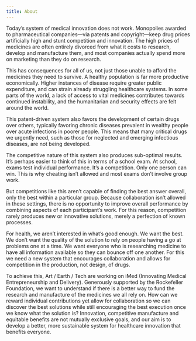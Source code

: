 ```yaml
---
title: About
---
```


Today’s system of medical innovation does not work. Monopolies awarded to pharmaceutical companies—via patents and copyright—keep drug prices artificially high and stunt competition and innovation. The high prices of medicines are often entirely divorced from what it costs to research, develop and manufacture them, and most companies actually spend more on marketing than they do on research.

This has consequences for all of us, not just those unable to afford the medicines they need to survive. A healthy population is far more productive economically. Higher instances of disease require greater public expenditure, and can strain already struggling healthcare systems. In some parts of the world, a lack of access to vital medicines contributes towards continued instability, and the humanitarian and security effects are felt around the world.

This patent-driven system also favors the development of certain drugs over others, typically favoring chronic diseases prevalent in wealthy people over acute infections in poorer people. This means that many critical drugs we urgently need, such as those for neglected and emerging infectious diseases, are not being developed.

The competitive nature of this system also produces sub-optimal results. It’s perhaps easier to think of this in terms of a school exam. At school, exams test individual performance. It’s a competition. Only one person can win. This is why cheating isn’t allowed and most exams don’t involve group work.

But competitions like this aren’t capable of finding the best answer overall, only the best within a particular group. Because collaboration isn’t allowed in these settings, there is no opportunity to improve overall performance by combining aspects of each participant’s work. For this reason, competition rarely produces new or innovative solutions, merely a perfection of known processes.

For health, we aren’t interested in what’s good enough. We want the best. We don’t want the quality of the solution to rely on people having a go at problems one at a time. We want everyone who is researching medicine to have all information available so they can bounce off one another. For this we need a new system that encourages collaboration and allows for competition in the production, not design, of drugs.

To achieve this, Art / Earth / Tech are working on iMed (Innovating Medical Entrepreneurship and Delivery). Generously supported by the Rockefeller Foundation, we want to understand if there is a better way to fund the research and manufacture of the medicines we all rely on. How can we reward individual contributions yet allow for collaboration so we can discover the best solutions while still encouraging the best execution once we know what the solution is? Innovation, competitive manufacture and equitable benefits are not mutually exclusive goals, and our aim is to develop a better, more sustainable system for healthcare innovation that benefits everyone.

